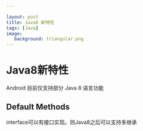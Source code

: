 ```yaml
---

layout: post
title: Java8 新特性
tags: [Java]
image: 
   background: triangular.png
---
```


# Java8新特性

Android 目前仅支持部分 Java 8 语言功能

## Default Methods
 interface可以有接口实现。则Java8之后可以支持多继承
